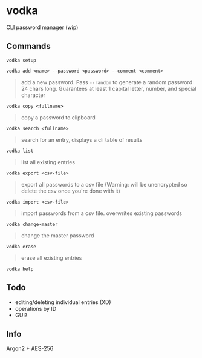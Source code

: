 # vodka
CLI password manager (wip)

## Commands
```vodka setup```

```vodka add <name> --password <password> --comment <comment>```

> add a new password. Pass `--random` to generate a random password 24 chars long. Guarantees at least 1 capital letter, number, and special character

```vodka copy <fullname>```

> copy a password to clipboard

```vodka search <fullname>```

> search for an entry, displays a cli table of results

```vodka list```

> list all existing entries

```vodka export <csv-file>```

> export all passwords to a csv file (Warning: will be unencrypted so delete the csv once you're done with it)

```vodka import <csv-file>```

> import passwords from a csv file. overwrites existing passwords

```vodka change-master```

> change the master password

```vodka erase```

> erase all existing entries

```vodka help```

## Todo
- editing/deleting individual entries (XD)
- operations by ID
- GUI?

## Info
Argon2 + AES-256
